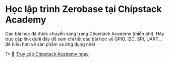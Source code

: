 <br>
<br>
<br>

# Học lập trình Zerobase tại Chipstack Academy 

Các bài học đã được chuyển sang trang Chipstack Academy (miễn phí). Hãy truy cập link dưới đây để xem chi tiết các bài học về GPIO, I2C, SPI, UART... để hiểu hơn về sản phẩm và ứng dụng nhé!

?> 🔗 [Truy cập Chipstack Academy ngay](https://academy.chipstack.vn/course/view.php?id=2)